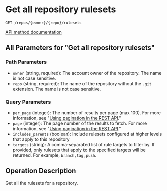 # Get all repository rulesets

`GET /repos/{owner}/{repo}/rulesets`

[API method documentation](https://docs.github.com/rest/repos/rules#get-all-repository-rulesets)

## All Parameters for "Get all repository rulesets"

### Path Parameters

- `owner` (string, required): The account owner of the repository. The name is not case sensitive.
- `repo` (string, required): The name of the repository without the `.git` extension. The name is not case sensitive.
### Query Parameters

- `per_page` (integer): The number of results per page (max 100). For more information, see "[Using pagination in the REST API](https://docs.github.com/rest/using-the-rest-api/using-pagination-in-the-rest-api)."
- `page` (integer): The page number of the results to fetch. For more information, see "[Using pagination in the REST API](https://docs.github.com/rest/using-the-rest-api/using-pagination-in-the-rest-api)."
- `includes_parents` (boolean): Include rulesets configured at higher levels that apply to this repository
- `targets` (string): A comma-separated list of rule targets to filter by.
If provided, only rulesets that apply to the specified targets will be returned.
For example, `branch,tag,push`.


## Operation Description

Get all the rulesets for a repository.
